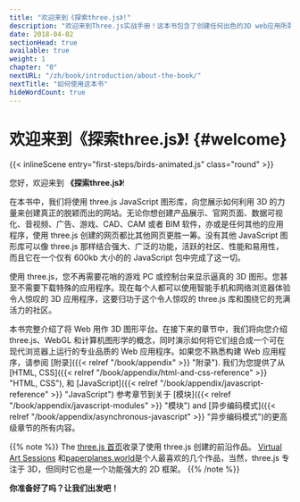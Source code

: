 ```yaml
---
title: "欢迎来到《探索three.js》!"
description: "欢迎来到Three.js实战手册！这本书包含了创建任何出色的3D web应用所需要的一切，比如产品展示、官网页面、数据可视化、音视频，游戏等等。"
date: 2018-04-02
sectionHead: true
available: true
weight: 1
chapter: "0"
nextURL: "/zh/book/introduction/about-the-book/"
nextTitle: "如何使用这本书"
hideWordCount: true
---
```


# 欢迎来到《探索three.js》! {#welcome}

{{< inlineScene entry="first-steps/birds-animated.js" class="round" >}}

您好，欢迎来到 **《探索three.js》**!

在本书中，我们将使用 three.js JavaScript 图形库，向您展示如何利用 3D 的力量来创建真正的脱颖而出的网站。无论你想创建产品展示、官网页面、数据可视化、音视频、广告、游戏、CAD、CAM 或者 BIM 软件，亦或是任何其他的应用程序，使用 three.js 创建的网页都比其他网页更胜一筹。没有其他 JavaScript 图形库可以像 three.js 那样结合强大、广泛的功能，活跃的社区、性能和易用性，而且它在一个仅有 600kb 大小的的 JavaScript 包中完成了这一切。

使用 three.js，您不再需要花哨的游戏 PC 或控制台来显示逼真的 3D 图形。您甚至不需要下载特殊的应用程序。现在每个人都可以使用智能手机和网络浏览器体验令人惊叹的 3D 应用程序，这要归功于这个令人惊叹的 three.js 库和围绕它的充满活力的社区。

本书完整介绍了将 Web 用作 3D 图形平台。在接下来的章节中，我们将向您介绍 three.js、WebGL 和计算机图形学的概念，同时演示如何将它们组合成一个可在现代浏览器上运行的专业品质的 Web 应用程序。如果您不熟悉构建 Web 应用程序，请参阅 [附录]({{< relref "/book/appendix" >}} "附录"). 我们为您提供了从[HTML, CSS]({{< relref "/book/appendix/html-and-css-reference" >}} "HTML, CSS"), 和 [JavaScript]({{< relref "/book/appendix/javascript-reference" >}} "JavaScript") 参考章节到关于 [模块]({{< relref "/book/appendix/javascript-modules" >}} "模块") and [异步编码模式]({{< relref "/book/appendix/asynchronous-javascript" >}} "异步编码模式")的更高级章节的所有内容。

{{% note %}}
The [three.js 首页](https://threejs.org/)收录了使用 three.js 创建的前沿作品。 [Virtual Art Sessions](https://virtualart.chromeexperiments.com/artists/andrea-blasich/sessions/bull/) 和[paperplanes.world](https://paperplanes.world/)是个人最喜欢的几个作品，当然，three.js 专注于 3D，但同时它也是一个功能强大的 2D 框架。
{{% /note %}}

**你准备好了吗？让我们出发吧！**
